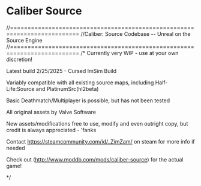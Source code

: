 # Caliber Source

//==========================================================================
//Caliber: Source Codebase -- Unreal on the Source Engine
//==========================================================================
/*
Currently very WIP - use at your own discretion!


Latest build 2/25/2025 - Cursed ImSim Build 

Variably compatible with all existing source maps, including Half-Life:Source and PlatinumSrc(hl2beta)

Basic Deathmatch/Multiplayer is possible, but has not been tested


All original assets by Valve Software

New assets/modifications free to use, modify and even outright copy, but credit is always appreciated - 'fanks


Contact https://steamcommunity.com/id/_ZimZam/ on steam for more info if needed

Check out (http://www.moddb.com/mods/caliber-source) for the actual game!

*/
